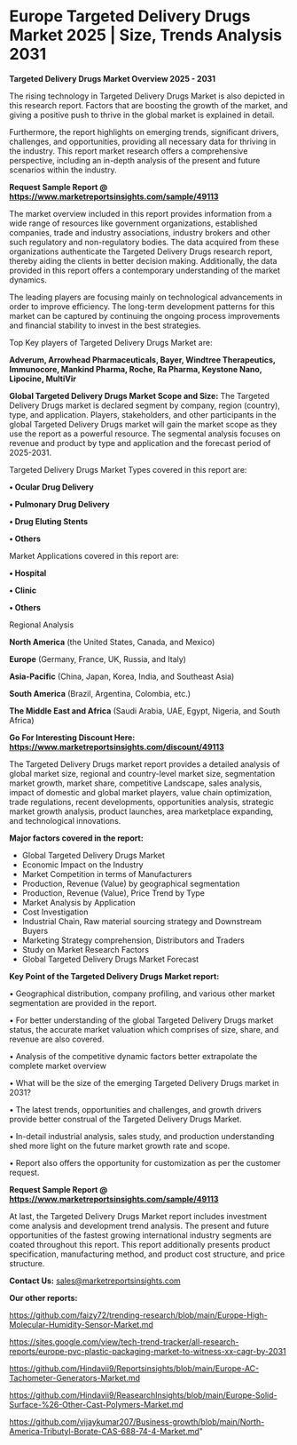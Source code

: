 # Europe Targeted Delivery Drugs Market 2025 | Size, Trends Analysis 2031

<Strong> Targeted Delivery Drugs Market Overview 2025 - 2031</strong>

The rising technology in Targeted Delivery Drugs Market is also depicted in this research report. Factors that are boosting the growth of the market, and giving a positive push to thrive in the global market is explained in detail.

Furthermore, the report highlights on emerging trends, significant drivers, challenges, and opportunities, providing all necessary data for thriving in the industry. This report market research offers a comprehensive perspective, including an in-depth analysis of the present and future scenarios within the industry.

<strong>Request Sample Report @ <a href=https://www.marketreportsinsights.com/sample/49113>https://www.marketreportsinsights.com/sample/49113</a></strong>

The market overview included in this report provides information from a wide range of resources like government organizations, established companies, trade and industry associations, industry brokers and other such regulatory and non-regulatory bodies. The data acquired from these organizations authenticate the Targeted Delivery Drugs research report, thereby aiding the clients in better decision making. Additionally, the data provided in this report offers a contemporary understanding of the market dynamics.

The leading players are focusing mainly on technological advancements in order to improve efficiency. The long-term development patterns for this market can be captured by continuing the ongoing process improvements and financial stability to invest in the best strategies.

Top Key players of Targeted Delivery Drugs Market are:

<strong>Adverum, Arrowhead Pharmaceuticals, Bayer, Windtree Therapeutics, Immunocore, Mankind Pharma, Roche, Ra Pharma, Keystone Nano, Lipocine, MultiVir</strong>

<strong><b>Global Targeted Delivery Drugs Market Scope and Size:</b></strong>
The Targeted Delivery Drugs market is declared segment by company, region (country), type, and application. Players, stakeholders, and other participants in the global Targeted Delivery Drugs market will gain the market scope as they use the report as a powerful resource. The segmental analysis focuses on revenue and product by type and application and the forecast period of 2025-2031.

Targeted Delivery Drugs Market Types covered in this report are:

<strong>•  Ocular Drug Delivery

•  Pulmonary Drug Delivery

•  Drug Eluting Stents

•  Others</strong>

Market Applications covered in this report are:

<strong>•  Hospital

•  Clinic

•  Others</strong> 

Regional Analysis

<strong>North America</strong> (the United States, Canada, and Mexico)

<strong>Europe</strong> (Germany, France, UK, Russia, and Italy)

<strong>Asia-Pacific</strong> (China, Japan, Korea, India, and Southeast Asia)

<strong>South America</strong> (Brazil, Argentina, Colombia, etc.)

<strong>The Middle East and Africa</strong> (Saudi Arabia, UAE, Egypt, Nigeria, and South Africa)

<strong>Go For Interesting Discount Here: <a href=https://www.marketreportsinsights.com/discount/49113>https://www.marketreportsinsights.com/discount/49113</a></strong>

The Targeted Delivery Drugs market report provides a detailed analysis of global market size, regional and country-level market size, segmentation market growth, market share, competitive Landscape, sales analysis, impact of domestic and global market players, value chain optimization, trade regulations, recent developments, opportunities analysis, strategic market growth analysis, product launches, area marketplace expanding, and technological innovations.

<strong><b>Major factors covered in the report:</b></strong>
<ul>
  <li>Global Targeted Delivery Drugs Market </li>
  <li>Economic Impact on the Industry</li>
  <li>Market Competition in terms of Manufacturers</li>
  <li>Production, Revenue (Value) by geographical segmentation</li>
  <li>Production, Revenue (Value), Price Trend by Type</li>
  <li>Market Analysis by Application</li>
  <li>Cost Investigation</li>
  <li>Industrial Chain, Raw material sourcing strategy and Downstream Buyers</li>
  <li>Marketing Strategy comprehension, Distributors and Traders</li>
  <li>Study on Market Research Factors</li>
  <li>Global Targeted Delivery Drugs Market Forecast</li>
</ul>

<strong><b>Key Point of the Targeted Delivery Drugs Market report:</b></strong>

• Geographical distribution, company profiling, and various other market segmentation are provided in the report.

• For better understanding of the global Targeted Delivery Drugs market status, the accurate market valuation which comprises of size, share, and revenue are also covered.

• Analysis of the competitive dynamic factors better extrapolate the complete market overview

• What will be the size of the emerging Targeted Delivery Drugs market in 2031?

• The latest trends, opportunities and challenges, and growth drivers provide better construal of the Targeted Delivery Drugs Market.

• In-detail industrial analysis, sales study, and production understanding shed more light on the future market growth rate and scope.

• Report also offers the opportunity for customization as per the customer request.

<strong>Request Sample Report @ <a href=https://www.marketreportsinsights.com/sample/49113>https://www.marketreportsinsights.com/sample/49113</a></strong>

At last, the Targeted Delivery Drugs Market report includes investment come analysis and development trend analysis. The present and future opportunities of the fastest growing international industry segments are coated throughout this report. This report additionally presents product specification, manufacturing method, and product cost structure, and price structure.

<strong>Contact Us:</strong>
sales@marketreportsinsights.com

<strong>Our other reports:</strong>

<a href=https://github.com/faizy72/trending-research/blob/main/Europe-High-Molecular-Humidity-Sensor-Market.md>https://github.com/faizy72/trending-research/blob/main/Europe-High-Molecular-Humidity-Sensor-Market.md</a>

<a href=https://sites.google.com/view/tech-trend-tracker/all-research-reports/europe-pvc-plastic-packaging-market-to-witness-xx-cagr-by-2031>https://sites.google.com/view/tech-trend-tracker/all-research-reports/europe-pvc-plastic-packaging-market-to-witness-xx-cagr-by-2031</a>

<a href=https://github.com/Hindavii9/Reportsinsights/blob/main/Europe-AC-Tachometer-Generators-Market.md>https://github.com/Hindavii9/Reportsinsights/blob/main/Europe-AC-Tachometer-Generators-Market.md</a>

<a href=https://github.com/Hindavii9/ReasearchInsights/blob/main/Europe-Solid-Surface-%26-Other-Cast-Polymers-Market.md>https://github.com/Hindavii9/ReasearchInsights/blob/main/Europe-Solid-Surface-%26-Other-Cast-Polymers-Market.md</a>

<a href=https://github.com/vijaykumar207/Business-growth/blob/main/North-America-Tributyl-Borate-CAS-688-74-4-Market.md>https://github.com/vijaykumar207/Business-growth/blob/main/North-America-Tributyl-Borate-CAS-688-74-4-Market.md</a>"
